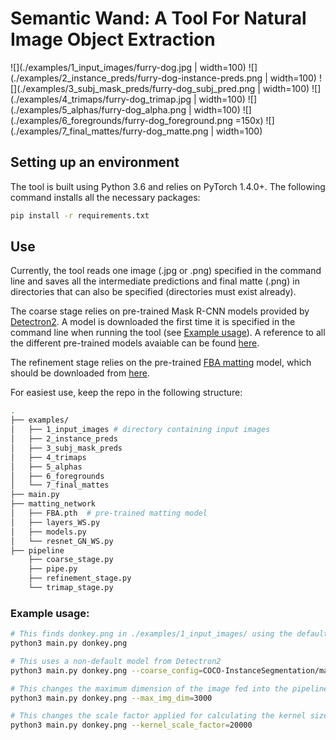 # Semantic Wand: A Tool For Natural Image Object Extraction
![](./examples/1_input_images/furry-dog.jpg | width=100) ![](./examples/2_instance_preds/furry-dog-instance-preds.png | width=100) ![](./examples/3_subj_mask_preds/furry-dog_subj_pred.png | width=100) ![](./examples/4_trimaps/furry-dog_trimap.jpg | width=100) ![](./examples/5_alphas/furry-dog_alpha.png | width=100) ![](./examples/6_foregrounds/furry-dog_foreground.png =150x) ![](./examples/7_final_mattes/furry-dog_matte.png | width=100)

## Setting up an environment
The tool is built using Python 3.6 and relies on PyTorch 1.4.0+. The following command installs all the necessary packages:

```bash
pip install -r requirements.txt
```

## Use
Currently, the tool reads one image (.jpg or .png) specified in the command line and saves all the intermediate predictions and final matte (.png) in directories that can also be specified (directories must exist already). 

The coarse stage relies on pre-trained Mask R-CNN models provided by [Detectron2](https://github.com/facebookresearch/detectron2). A model is downloaded the first time it is specified in the command line when running the tool (see [Example usage](###Example-usage)). A reference to all the different pre-trained models avaiable can be found [here](https://github.com/facebookresearch/detectron2/tree/master/configs).

The refinement stage relies on the pre-trained [FBA matting](https://github.com/MarcoForte/FBA_Matting) model, which should be downloaded from [here](https://drive.google.com/file/d/1T_oiKDE_biWf2kqexMEN7ObWqtXAzbB1/view).

For easiest use, keep the repo in the following structure:
```bash
.
├── examples/
│   ├── 1_input_images # directory containing input images
│   ├── 2_instance_preds
│   ├── 3_subj_mask_preds
│   ├── 4_trimaps
│   ├── 5_alphas
│   ├── 6_foregrounds
│   └── 7_final_mattes
├── main.py
├── matting_network
│   ├── FBA.pth  # pre-trained matting model
│   ├── layers_WS.py
│   ├── models.py
│   └── resnet_GN_WS.py
├── pipeline
    ├── coarse_stage.py
    ├── pipe.py
    ├── refinement_stage.py
    └── trimap_stage.py
```

### Example usage:
```bash
# This finds donkey.png in ./examples/1_input_images/ using the default Mask R-CNN pre-trained model.
python3 main.py donkey.png

# This uses a non-default model from Detectron2
python3 main.py donkey.png --coarse_config=COCO-InstanceSegmentation/mask_rcnn_R_101_FPN_3x.yaml

# This changes the maximum dimension of the image fed into the pipeline to 3000 pixels (preserving the aspect ratio). To maintain the original input image size, make this value bigger than the largest dimension of the input image.
python3 main.py donkey.png --max_img_dim=3000

# This changes the scale factor applied for calculating the kernel size to 20000. A larger value leads to a smaller kernel size and less erosion/dilation during the trimap stage. (This will be scrapped soon but it's interested to play around with).
python3 main.py donkey.png --kernel_scale_factor=20000
```
